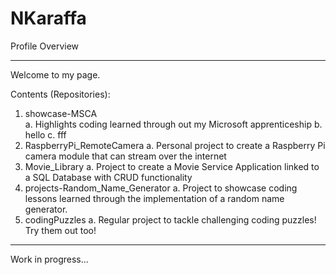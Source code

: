 # NKaraffa
Profile Overview

________

Welcome to my page.

Contents (Repositories):

  1. showcase-MSCA    
     a. Highlights coding learned through out my Microsoft apprenticeship
     b. hello
     c. fff
  2. RaspberryPi_RemoteCamera
     a. Personal project to create a Raspberry Pi camera module that can stream over the internet
  3. Movie_Library
     a. Project to create a Movie Service Application linked to a SQL Database with CRUD functionality
  4. projects-Random_Name_Generator
     a. Project to showcase coding lessons learned through the implementation of a random name generator.
  5. codingPuzzles
     a.  Regular project to tackle challenging coding puzzles! Try them out too!
      
________


Work in progress...
